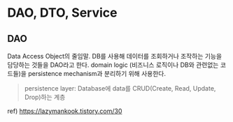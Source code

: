 # DAO, DTO, Service

## DAO
Data Access Object의 줄임말. 
DB를 사용해 데이터를 조회하거나 조작하는 기능을 담당하는 것들을 DAO라고 한다. 
domain logic (비즈니스 로직이나 DB와 관련없는 코드들)을 persistence mechanism과 분리하기 위해 사용한다.

> persistence layer: Database에 data를 CRUD(Create, Read, Update, Drop)하는 계층



ref)
https://lazymankook.tistory.com/30